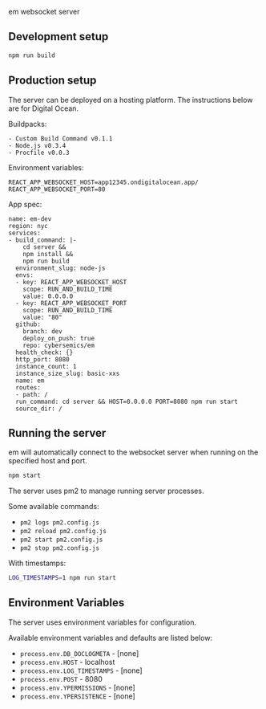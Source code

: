 em websocket server

## Development setup

```sh
npm run build
```

## Production setup

The server can be deployed on a hosting platform. The instructions below are for Digital Ocean.

Buildpacks:

    - Custom Build Command v0.1.1
    - Node.js v0.3.4
    - Procfile v0.0.3

Environment variables:

```
REACT_APP_WEBSOCKET_HOST=app12345.ondigitalocean.app/
REACT_APP_WEBSOCKET_PORT=80
```

App spec:

```
name: em-dev
region: nyc
services:
- build_command: |-
    cd server &&
    npm install &&
    npm run build
  environment_slug: node-js
  envs:
  - key: REACT_APP_WEBSOCKET_HOST
    scope: RUN_AND_BUILD_TIME
    value: 0.0.0.0
  - key: REACT_APP_WEBSOCKET_PORT
    scope: RUN_AND_BUILD_TIME
    value: "80"
  github:
    branch: dev
    deploy_on_push: true
    repo: cybersemics/em
  health_check: {}
  http_port: 8080
  instance_count: 1
  instance_size_slug: basic-xxs
  name: em
  routes:
  - path: /
  run_command: cd server && HOST=0.0.0.0 PORT=8080 npm run start
  source_dir: /
```

## Running the server

em will automatically connect to the websocket server when running on the specified host and port.

```sh
npm start
```

The server uses pm2 to manage running server processes.

Some available commands:

- `pm2 logs pm2.config.js`
- `pm2 reload pm2.config.js`
- `pm2 start pm2.config.js`
- `pm2 stop pm2.config.js`

With timestamps:

```sh
LOG_TIMESTAMPS=1 npm run start
```

## Environment Variables

The server uses environment variables for configuration.

Available environment variables and defaults are listed below:

- `process.env.DB_DOCLOGMETA` - [none]
- `process.env.HOST` - localhost
- `process.env.LOG_TIMESTAMPS` - [none]
- `process.env.POST` - 8080
- `process.env.YPERMISSIONS` - [none]
- `process.env.YPERSISTENCE` - [none]
